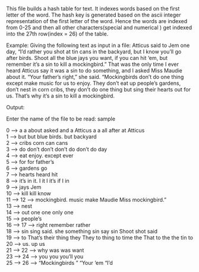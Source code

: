 This file builds a hash table for text. It indexes words based on the first letter of the word. The hash key is generated based on the ascii integer representation of the first letter of the word. Hence the words are indexed from 0-25 and then all other characters(special and numerical ) get indexed into the 27th row(index = 26) of the table.


Example: Giving the following text as input in a file:
Atticus said to Jem one day, “I’d rather you shot at tin cans in the backyard, but I know you’ll go after birds. Shoot all the blue jays you want, if you can hit ‘em, but remember it’s a sin to kill a mockingbird.” That was the only time I ever heard Atticus say it was a sin to do something, and I asked Miss Maudie about it. “Your father’s right,” she said. “Mockingbirds don’t do one thing except make music for us to enjoy. They don’t eat up people’s gardens, don’t nest in corn cribs, they don’t do one thing but sing their hearts out for us. That’s why it’s a sin to kill a mockingbird.

Output:

Enter the name of the file to be read:
sample

0 --> a   a   about   asked   and   a   Atticus   a   a   all   after   at   Atticus   
1 --> but   but   blue   birds.   but   backyard   
2 --> cribs   corn   can   cans   
3 --> do   don’t   don’t   don’t   do   don’t   do   day   
4 --> eat   enjoy.   except   ever   
5 --> for   for   father’s   
6 --> gardens   go   
7 --> hearts   heard   hit   
8 --> it’s   in   it.   I   it   I   it’s   if   I   in   
9 --> jays   Jem   
10 --> kill   kill   know   
11 --> 
12 --> mockingbird.   music   make   Maudie   Miss   mockingbird.”   
13 --> nest   
14 --> out   one   one   only   one   
15 --> people’s   
16 --> 
17 --> right   remember   rather   
18 --> sin   sing   said.   she   something   sin   say   sin   Shoot   shot   said   
19 --> to   That’s   their   thing   they   They   to   thing   to   time   the   That   to   the   the   tin   to   
20 --> us.   up   us   
21 --> 
22 --> why   was   was   want   
23 --> 
24 --> you   you   you’ll   you   
25 --> 
26 --> “Mockingbirds   ”   “Your   ‘em   “I’d   

